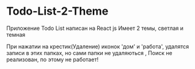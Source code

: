 # Todo-List-2-Theme

Приложение Todo List написан на React js 
Имеет 2 темы, светлая и темная

При нажатии на крестик(Удаление) иконок 'дом' и 'работа', удалятся записи в этих папках, но сами папки не удаляються ,
Поиск не реализован, по этому не работает!
